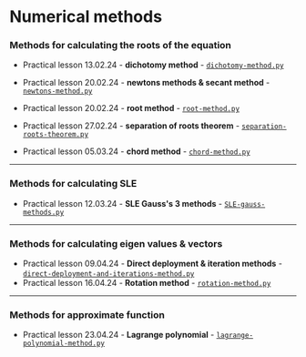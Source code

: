 # Numerical methods

### Methods for calculating the roots of the equation

-  Practical lesson 13.02.24 - **dichotomy method** - [`dichotomy-method.py`](./dichotomy-method.py)

-  Practical lesson 20.02.24 - **newtons methods & secant method** - [`newtons-method.py`](./newtons-method.py)
-  Practical lesson 20.02.24 - **root method** - [`root-method.py`](./root-method.py)

-  Practical lesson 27.02.24 - **separation of roots theorem** - [`separation-roots-theorem.py`](./separation-roots-theorem.py)

-  Practical lesson 05.03.24 - **chord method** - [`chord-method.py`](./chord-method.py)

---

### Methods for calculating SLE

-  Practical lesson 12.03.24 - **SLE Gauss's 3 methods** - [`SLE-gauss-methods.py`](./SLE-gauss-methods.py)

---

### Methods for calculating eigen values & vectors

-  Practical lesson 09.04.24 - **Direct deployment & iteration methods** - [`direct-deployment-and-iterations-method.py`](./direct-deployment-and-iterations-method.py)
-  Practical lesson 16.04.24 - **Rotation method** - [`rotation-method.py`](./rotation-method.py)

---

### Methods for approximate function

-  Practical lesson 23.04.24 - **Lagrange polynomial** - [`lagrange-polynomial-method.py`](./lagrange-polynomial-method.py)
